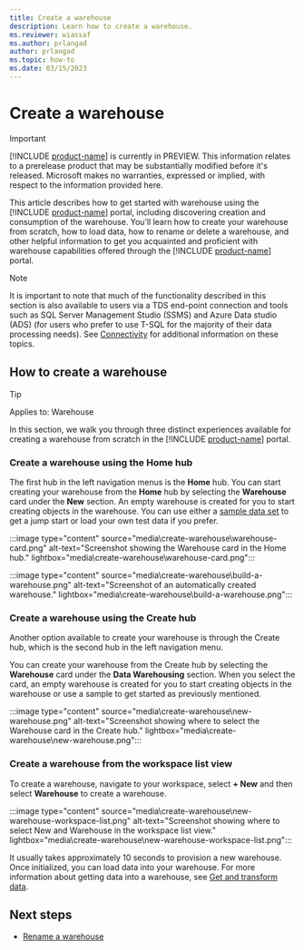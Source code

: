 ```yaml
---
title: Create a warehouse
description: Learn how to create a warehouse.
ms.reviewer: wiassaf
ms.author: prlangad
author: prlangad
ms.topic: how-to
ms.date: 03/15/2023
---
```


# Create a warehouse

> [!IMPORTANT]
> [!INCLUDE [product-name](../includes/product-name.md)] is currently in PREVIEW. This information relates to a prerelease product that may be substantially modified before it's released. Microsoft makes no warranties, expressed or implied, with respect to the information provided here.

This article describes how to get started with warehouse using the [!INCLUDE [product-name](../includes/product-name.md)] portal, including discovering creation and consumption of the warehouse. You’ll learn how to create your warehouse from scratch, how to load data, how to rename or delete a warehouse, and other helpful information to get you acquainted and proficient with warehouse capabilities offered through the [!INCLUDE [product-name](../includes/product-name.md)] portal.

> [!NOTE]
> It is important to note that much of the functionality described in this section is also available to users via a TDS end-point connection and tools such as SQL Server Management Studio (SSMS) and Azure Data studio (ADS) (for users who prefer to use T-SQL for the majority of their data processing needs). See [Connectivity](../placeholder.md) for additional information on these topics.

## How to create a warehouse

> [!TIP]
> Applies to: Warehouse

In this section, we walk you through three distinct experiences available for creating a warehouse from scratch in the [!INCLUDE [product-name](../includes/product-name.md)] portal.

### Create a warehouse using the Home hub

The first hub in the left navigation menus is the **Home** hub. You can start creating your warehouse from the **Home** hub by selecting the **Warehouse** card under the **New** section. An empty warehouse is created for you to start creating objects in the warehouse. You can use either a [sample data set](/azure/open-datasets/dataset-catalog) to get a jump start or load your own test data if you prefer.

:::image type="content" source="media\create-warehouse\warehouse-card.png" alt-text="Screenshot showing the Warehouse card in the Home hub." lightbox="media\create-warehouse\warehouse-card.png":::

:::image type="content" source="media\create-warehouse\build-a-warehouse.png" alt-text="Screenshot of an automatically created warehouse." lightbox="media\create-warehouse\build-a-warehouse.png":::

### Create a warehouse using the Create hub

Another option available to create your warehouse is through the Create hub, which is the second hub in the left navigation menu.

You can create your warehouse from the Create hub by selecting the **Warehouse** card under the **Data Warehousing** section. When you select the card, an empty warehouse is created for you to start creating objects in the warehouse or use a sample to get started as previously mentioned.

:::image type="content" source="media\create-warehouse\new-warehouse.png" alt-text="Screenshot showing where to select the Warehouse card in the Create hub." lightbox="media\create-warehouse\new-warehouse.png":::

### Create a warehouse from the workspace list view

To create a warehouse, navigate to your workspace, select **+ New** and then select **Warehouse** to create a warehouse.

:::image type="content" source="media\create-warehouse\new-warehouse-workspace-list.png" alt-text="Screenshot showing where to select New and Warehouse in the workspace list view." lightbox="media\create-warehouse\new-warehouse-workspace-list.png":::

It usually takes approximately 10 seconds to provision a new warehouse. Once initialized, you can load data into your warehouse. For more information about getting data into a warehouse, see [Get and transform data](../placeholder.md).

## Next steps

- [Rename a warehouse](../placeholder.md)
